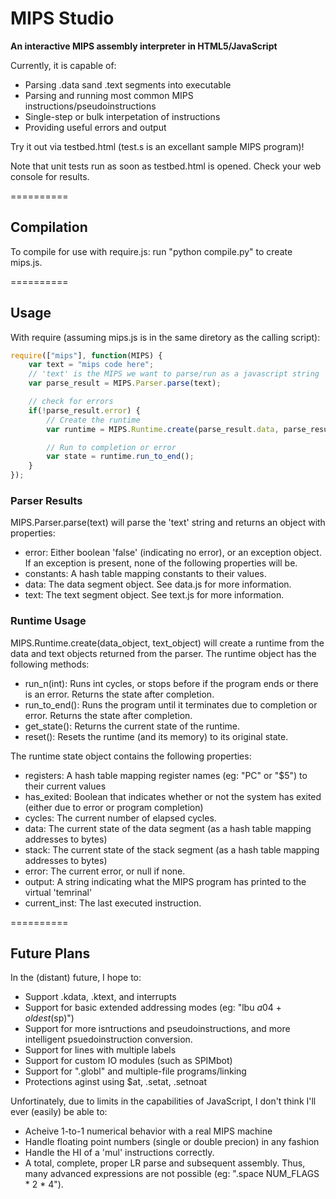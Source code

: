 MIPS Studio
==========

**An interactive MIPS assembly interpreter in HTML5/JavaScript**

Currently, it is capable of:

- Parsing .data sand .text segments into executable
- Parsing and running most common MIPS instructions/pseudoinstructions
- Single-step or bulk interpetation of instructions
- Providing useful errors and output

Try it out via testbed.html (test.s is an excellant sample MIPS program)!

Note that unit tests run as soon as testbed.html is opened. Check your web console for results.

==========

## Compilation

To compile for use with require.js: run "python compile.py" to create mips.js.

==========

## Usage

With require (assuming mips.js is in the same diretory as the calling script):

```javascript
require(["mips"], function(MIPS) {
	var text = "mips code here";
	// 'text' is the MIPS we want to parse/run as a javascript string
	var parse_result = MIPS.Parser.parse(text);

	// check for errors
	if(!parse_result.error) {
		// Create the runtime
		var runtime = MIPS.Runtime.create(parse_result.data, parse_result.text);

		// Run to completion or error
		var state = runtime.run_to_end();
	}
});
```

### Parser Results

MIPS.Parser.parse(text) will parse the 'text' string and returns an object with properties:

- error: Either boolean 'false' (indicating no error), or an exception object. If an exception is present, none of the following properties will be.
- constants: A hash table mapping constants to their values.
- data: The data segment object. See data.js for more information.
- text: The text segment object. See text.js for more information.

### Runtime Usage

MIPS.Runtime.create(data_object, text_object) will create a runtime from the data and text objects returned from the parser. The runtime object has the following methods:

- run_n(int): Runs int cycles, or stops before if the program ends or there is an error. Returns the state after completion.
- run_to_end(): Runs the program until it terminates due to completion or error. Returns the state after completion.
- get_state(): Returns the current state of the runtime.
- reset(): Resets the runtime (and its memory) to its original state.

The runtime state object contains the following properties:

- registers: A hash table mapping register names (eg: "PC" or "$5") to their current values
- has_exited: Boolean that indicates whether or not the system has exited (either due to error or program completion)
- cycles: The current number of elapsed cycles.
- data: The current state of the data segment (as a hash table mapping addresses to bytes)
- stack: The current state of the stack segment (as a hash table mapping addresses to bytes)
- error: The current error, or null if none.
- output: A string indicating what the MIPS program has printed to the virtual 'temrinal'
- current_inst: The last executed instruction.

==========

## Future Plans

In the (distant) future, I hope to:

- Support .kdata, .ktext, and interrupts
- Support for basic extended addressing modes (eg: "lbu $a0 4+oldest($sp)")
- Support for more isntructions and pseudoinstructions, and more intelligent psuedoinstruction conversion.
- Support for lines with multiple labels
- Support for custom IO modules (such as SPIMbot)
- Support for ".globl" and multiple-file programs/linking
- Protections aginst using $at, .setat, .setnoat

Unfortinately, due to limits in the capabilities of JavaScript, I don't think I'll ever (easily) be able to:

- Acheive 1-to-1 numerical behavior with a real MIPS machine
- Handle floating point numbers (single or double precion) in any fashion
- Handle the HI of a 'mul' instructions correctly.
- A total, complete, proper LR parse and subsequent assembly. Thus, many advanced expressions are not possible (eg: ".space NUM_FLAGS * 2 * 4").
